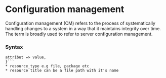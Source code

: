 # Configuration management
Configuration management (CM) refers to the process of systematically handling
changes to a system in a way that it maintains integrity over time.
The term is broadly used to refer to server configuration management.
### Syntax
```resource_type { 'resource title':
attribut => value,
}```
* resource_type e.g file, package etc
* resource title can be a file path with it's name
